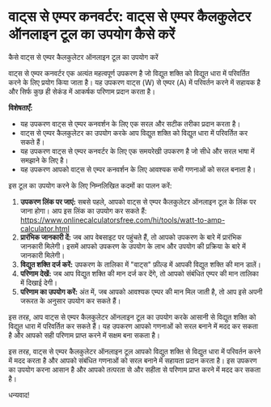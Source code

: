 वाट्स से एम्पर कनवर्टर: वाट्स से एम्पर कैलकुलेटर ऑनलाइन टूल का उपयोग कैसे करें
==============================================================================

कैसे वाट्स से एम्पर कैलकुलेटर ऑनलाइन टूल का उपयोग करें

वाट्स से एम्पर कनवर्टर एक अत्यंत महत्वपूर्ण उपकरण है जो विद्युत शक्ति को विद्युत धारा में परिवर्तित करने के लिए प्रयोग किया जाता है। यह उपकरण वाट्स (W) से एम्पर (A) में परिवर्तन करने में सहायक है और सिर्फ कुछ ही सेकंड में आकर्षक परिणाम प्रदान करता है।

**विशेषताएँ:**

- यह उपकरण वाट्स से एम्पर कनवर्शन के लिए एक सरल और सटीक तरीका प्रदान करता है।
- वाट्स से एम्पर कैलकुलेटर का उपयोग करके आप विद्युत शक्ति को विद्युत धारा में परिवर्तित कर सकते हैं।
- यह उपकरण वाट्स से एम्पर कनवर्टर के लिए एक समयरेखी उपकरण है जो सीधे और सरल भाषा में समझाने के लिए है।
- यह उपकरण आपको वाट्स से एम्पर कनवर्शन के लिए आवश्यक सभी गणनाओं को सरल बनाता है।

इस टूल का उपयोग करने के लिए निम्नलिखित कदमों का पालन करें:

1. **उपकरण लिंक पर जाएं:** सबसे पहले, आपको वाट्स से एम्पर कैलकुलेटर ऑनलाइन टूल के लिंक पर जाना होगा। आप इस लिंक का उपयोग कर सकते हैं: <https://www.onlinecalculatorsfree.com/hi/tools/watt-to-amp-calculator.html>
2. **प्रारंभिक जानकारी दें:** जब आप वेबसाइट पर पहुंचते हैं, तो आपको उपकरण के बारे में प्रारंभिक जानकारी मिलेगी। इसमें आपको उपकरण के उपयोग के लाभ और उपयोग की प्रक्रिया के बारे में जानकारी मिलेगी।
3. **विद्युत शक्ति दर्ज करें:** उपकरण के तालिका में "वाट्स" फ़ील्ड में आपकी विद्युत शक्ति की मान डालें।
4. **परिणाम देखें:** जब आप विद्युत शक्ति की मान दर्ज कर देंगे, तो आपको संबंधित एम्पर की मान तालिका में दिखाई देगी।
5. **परिणाम का उपयोग करें:** अंत में, जब आपको आवश्यक एम्पर की मान मिल जाती है, तो आप इसे अपनी जरूरत के अनुसार उपयोग कर सकते हैं।

इस तरह, आप वाट्स से एम्पर कैलकुलेटर ऑनलाइन टूल का उपयोग करके आसानी से विद्युत शक्ति को विद्युत धारा में परिवर्तित कर सकते हैं। यह उपकरण आपको गणनाओं को सरल बनाने में मदद कर सकता है और आपको सही परिणाम प्राप्त करने में सक्षम बना सकता है।

इस तरह, वाट्स से एम्पर कैलकुलेटर ऑनलाइन टूल आपको विद्युत शक्ति से विद्युत धारा में परिवर्तन करने में मदद करता है और आपको संबंधित गणनाओं को सरल बनाने में सहायता प्रदान करता है। इस उपकरण का उपयोग करना आसान है और आपको तत्परता से और सहीता से परिणाम प्राप्त करने में मदद कर सकता है।

धन्यवाद!